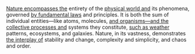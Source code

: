
[Nature encompasses the](1/3/.Nature) entirety of the [physical world and](1/2/2/2/2/1/1/.Physical) its phenomena, governed [by fundamental laws](2/3/2/3/1/2/.Physics) and principles. It is both the sum of individual entities—like atoms, molecules, [and organisms—and the](1/3/1/3/1/2/.Organismic%20Biology) [collective processes and](3/2/3/1/3/_Collective-Individual) systems they constitute, [such as weather](1/2/2/2/1/1/1/.Weather) patterns, ecosystems, and galaxies. Nature, in its vastness, demonstrates [the interplay of](1/3/1/2/1/1/1/2/.Interactions) stability and change, complexity and simplicity, and chaos and order.

